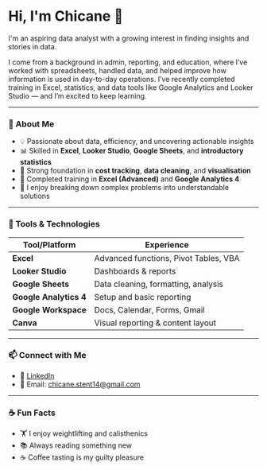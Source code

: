 # Hi, I'm Chicane 👋

I'm an aspiring data analyst with a growing interest in finding insights and stories in data.

I come from a background in admin, reporting, and education, where I’ve worked with spreadsheets, handled data, and helped improve how information is used in day-to-day operations. I’ve recently completed training in Excel, statistics, and data tools like Google Analytics and Looker Studio — and I’m excited to keep learning.

---

### 📌 About Me
- 💡 Passionate about data, efficiency, and uncovering actionable insights
- 📊 Skilled in **Excel**, **Looker Studio**, **Google Sheets**, and **introductory statistics**
- 🧮 Strong foundation in **cost tracking**, **data cleaning**, and **visualisation**
- 🎯 Completed training in **Excel (Advanced)** and **Google Analytics 4**
- 💬 I enjoy breaking down complex problems into understandable solutions

---

### 🔧 Tools & Technologies

| Tool/Platform        | Experience |
|----------------------|------------|
| **Excel**            | Advanced functions, Pivot Tables, VBA |
| **Looker Studio**    | Dashboards & reports |
| **Google Sheets**    | Data cleaning, formatting, analysis |
| **Google Analytics 4** | Setup and basic reporting |
| **Google Workspace** | Docs, Calendar, Forms, Gmail |
| **Canva**            | Visual reporting & content layout |

---

### 📫 Connect with Me

- 💼 [LinkedIn](https://www.linkedin.com/in/chicane-stent-035a17260/)
- 📧 Email: chicane.stent14@gmail.com

---

### ☕ Fun Facts
- 🏋️ I enjoy weightlifting and calisthenics
- 📚 Always reading something new
- ☕ Coffee tasting is my guilty pleasure


